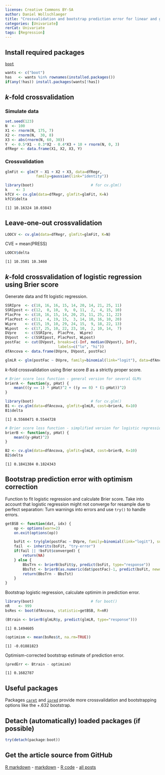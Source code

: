 ```yaml
---
license: Creative Commons BY-SA
author: Daniel Wollschlaeger
title: "Crossvalidation and bootstrap prediction error for linear and generalized linear models"
categories: [Univariate]
rerCat: Univariate
tags: [Regression]
---
```





Install required packages
-------------------------

[`boot`](http://cran.r-project.org/package=boot)


```r
wants <- c("boot")
has   <- wants %in% rownames(installed.packages())
if(any(!has)) install.packages(wants[!has])
```

$k$-fold crossvalidation
-------------------------

### Simulate data
    

```r
set.seed(123)
N  <- 100
X1 <- rnorm(N, 175, 7)
X2 <- rnorm(N,  30, 8)
X3 <- abs(rnorm(N, 60, 30))
Y  <- 0.5*X1 - 0.3*X2 - 0.4*X3 + 10 + rnorm(N, 0, 3)
dfRegr <- data.frame(X1, X2, X3, Y)
```

### Crossvalidation


```r
glmFit <- glm(Y ~ X1 + X2 + X3, data=dfRegr,
              family=gaussian(link="identity"))
```


```r
library(boot)                          # for cv.glm()
k    <- 3
kfCV <- cv.glm(data=dfRegr, glmfit=glmFit, K=k)
kfCV$delta
```

```
[1] 10.16324 10.03843
```

Leave-one-out crossvalidation
-------------------------


```r
LOOCV <- cv.glm(data=dfRegr, glmfit=glmFit, K=N)
```

CVE = mean(PRESS)


```r
LOOCV$delta
```

```
[1] 10.3501 10.3460
```

$k$-fold crossvalidation of logistic regression using Brier score
-------------------------

Generate data and fit logistic regression.


```r
SSRIpre  <- c(18, 16, 16, 15, 14, 20, 14, 21, 25, 11)
SSRIpost <- c(12,  0, 10,  9,  0, 11,  2,  4, 15, 10)
PlacPre  <- c(18, 16, 15, 14, 20, 25, 11, 25, 11, 22)
PlacPost <- c(11,  4, 19, 15,  3, 14, 10, 16, 10, 20)
WLpre    <- c(15, 19, 10, 29, 24, 15,  9, 18, 22, 13)
WLpost   <- c(17, 25, 10, 22, 23, 10,  2, 10, 14,  7)
DVpre    <- c(SSRIpre,  PlacPre,  WLpre)
DVpost   <- c(SSRIpost, PlacPost, WLpost)
postFac  <- cut(DVpost, breaks=c(-Inf, median(DVpost), Inf),
                        labels=c("lo", "hi"))
dfAncova <- data.frame(DVpre, DVpost, postFac)

glmLR <- glm(postFac ~ DVpre, family=binomial(link="logit"), data=dfAncova)
```

$k$-fold crossvalidation using Brier score $B$ as a strictly proper score.


```r
# Brier score loss function - general version for several GLMs
brierA <- function(y, pHat) {
    mean(((y == 1) * pHat)^2 + ((y == 0) * (1-pHat))^2)
}

library(boot)                          # for cv.glm()
B1 <- cv.glm(data=dfAncova, glmfit=glmLR, cost=brierA, K=10)
B1$delta
```

```
[1] 0.5560471 0.5544728
```

```r
# Brier score loss function - simplified version for logistic regression only
brierB <- function(y, pHat) {
    mean((y-pHat)^2)
}

B2 <- cv.glm(data=dfAncova, glmfit=glmLR, cost=brierB, K=10)
B2$delta
```

```
[1] 0.1841384 0.1824343
```

Bootstrap prediction error with optimism correction
-------------------------

Function to fit logistic regression and calculate Brier score. Take into account that logistic regression might not converge for resample due to perfect separation: Turn warnings into errors and use `try()` to handle errors.


```r
getBSB <- function(dat, idx) {
    op <- options(warn=2)
    on.exit(options(op))

    bsFit <- try(glm(postFac ~ DVpre, family=binomial(link="logit"), subset=idx, data=dat))
    fail  <- inherits(bsFit, "try-error")
    if(fail || !bsFit$converged) {
        return(NA)
    } else {
        BbsTrn <- brierB(bsFit$y, predict(bsFit, type="response"))
        BbsTst <- brierB(as.numeric(dat$postFac)-1, predict(bsFit, newdata=dat, type="response"))
        return(BbsTrn - BbsTst)
    }
}
```

Bootstrap logistic regression, calculate optimim in prediction error.

```r
library(boot)                          # for boot()
nR    <- 999
bsRes <- boot(dfAncova, statistic=getBSB, R=nR)

(Btrain <- brierB(glmLR$y, predict(glmLR, type="response")))
```

```
[1] 0.1494605
```

```r
(optimism <- mean(bsRes$t, na.rm=TRUE))
```

```
[1] -0.01881823
```

Optimism-corrected bootstrap estimate of prediction error.


```r
(predErr <- Btrain - optimism)
```

```
[1] 0.1682787
```

Useful packages
-------------------------

Packages [`caret`](http://cran.r-project.org/package=caret) and [`ipred`](http://cran.r-project.org/package=ipred) provide more crossvalidation and bootstrapping options like the +.632 bootstrap.

Detach (automatically) loaded packages (if possible)
-------------------------


```r
try(detach(package:boot))
```

Get the article source from GitHub
----------------------------------------------

[R markdown](https://github.com/dwoll/RExRepos/raw/master/Rmd/crossvalidation.Rmd) - [markdown](https://github.com/dwoll/RExRepos/raw/master/md/crossvalidation.md) - [R code](https://github.com/dwoll/RExRepos/raw/master/R/crossvalidation.R) - [all posts](https://github.com/dwoll/RExRepos/)
